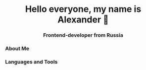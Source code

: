 <h1 align="center">Hello everyone, my name is Alexander 👋</h1>
<h3 align="center">Frontend-developer from Russia</h3>

<h3>About Me</h3>
<h3>Languages and Tools</h3>
<!--
**perelyaev/perelyaev** is a ✨ _special_ ✨ repository because its `README.md` (this file) appears on your GitHub profile.

Here are some ideas to get you started:

- 🔭 I’m currently working on ...
- 🌱 I’m currently learning ...
- 👯 I’m looking to collaborate on ...
- 🤔 I’m looking for help with ...
- 💬 Ask me about ...
- 📫 How to reach me: ...
- 😄 Pronouns: ...
- ⚡ Fun fact: ...
-->
